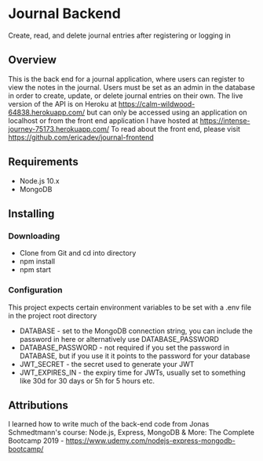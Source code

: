 # Journal Backend

Create, read, and delete journal entries after registering or logging in

## Overview

This is the back end for a journal application, where users can register to view the notes in the journal. Users must be set as an admin in the database in order to create, update, or delete journal entries on their own. The live version of the API is on Heroku at https://calm-wildwood-64838.herokuapp.com/ but can only be accessed using an application on localhost or from the front end application I have hosted at https://intense-journey-75173.herokuapp.com/ To read about the front end, please visit https://github.com/ericadev/journal-frontend

## Requirements

- Node.js 10.x
- MongoDB

## Installing

### Downloading

- Clone from Git and cd into directory
- npm install
- npm start

### Configuration

This project expects certain environment variables to be set with a .env file in the project root directory

- DATABASE - set to the MongoDB connection string, you can include the password in here or alternatively use DATABASE_PASSWORD
- DATABASE_PASSWORD - not required if you set the password in DATABASE, but if you use it it points to the password for your database
- JWT_SECRET - the secret used to generate your JWT
- JWT_EXPIRES_IN - the expiry time for JWTs, usually set to something like 30d for 30 days or 5h for 5 hours etc.

## Attributions

I learned how to write much of the back-end code from Jonas Schmedtmann's course: Node.js, Express, MongoDB & More: The Complete Bootcamp 2019 - https://www.udemy.com/nodejs-express-mongodb-bootcamp/
